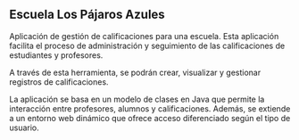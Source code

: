 ## Escuela Los Pájaros Azules

Aplicación de gestión de calificaciones para una escuela. Esta aplicación facilita el proceso de administración y seguimiento de las calificaciones de estudiantes y profesores. 

A través de esta herramienta, se podrán crear, visualizar y gestionar registros de calificaciones.

La aplicación se basa en un modelo de clases en Java que permite la interacción entre profesores, alumnos y calificaciones. Además, se extiende a un entorno web dinámico que ofrece acceso diferenciado según el tipo de usuario.
